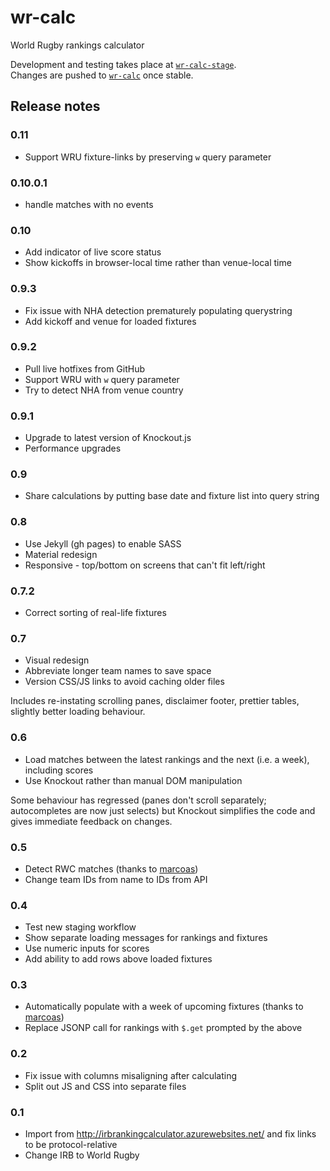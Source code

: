 # wr-calc
World Rugby rankings calculator

Development and testing takes place at [`wr-calc-stage`](https://github.com/rawling/wr-calc-stage).  
Changes are pushed to [`wr-calc`](https://github.com/rawling/wr-calc) once stable.

## Release notes

### 0.11
- Support WRU fixture-links by preserving `w` query parameter

### 0.10.0.1
- handle matches with no events

### 0.10
- Add indicator of live score status
- Show kickoffs in browser-local time rather than venue-local time

### 0.9.3
- Fix issue with NHA detection prematurely populating querystring
- Add kickoff and venue for loaded fixtures

### 0.9.2
- Pull live hotfixes from GitHub
- Support WRU with `w` query parameter
- Try to detect NHA from venue country

### 0.9.1
- Upgrade to latest version of Knockout.js
- Performance upgrades

### 0.9
- Share calculations by putting base date and fixture list into query string

### 0.8
- Use Jekyll (gh pages) to enable SASS
- Material redesign
- Responsive - top/bottom on screens that can't fit left/right

### 0.7.2
- Correct sorting of real-life fixtures

### 0.7
- Visual redesign
- Abbreviate longer team names to save space
- Version CSS/JS links to avoid caching older files

Includes re-instating scrolling panes, disclaimer footer, prettier tables, slightly better loading behaviour.

### 0.6
- Load matches between the latest rankings and the next (i.e. a week), including scores
- Use Knockout rather than manual DOM manipulation

Some behaviour has regressed (panes don't scroll separately; autocompletes are now just selects)
but Knockout simplifies the code and gives immediate feedback on changes.

### 0.5
- Detect RWC matches (thanks to [marcoas](https://github.com/rawling/wr-calc-stage/pull/1))
- Change team IDs from name to IDs from API

### 0.4
- Test new staging workflow
- Show separate loading messages for rankings and fixtures
- Use numeric inputs for scores
- Add ability to add rows above loaded fixtures

### 0.3

- Automatically populate with a week of upcoming fixtures (thanks to [marcoas](https://github.com/rawling/wr-calc/pull/2))
- Replace JSONP call for rankings with `$.get` prompted by the above

### 0.2

- Fix issue with columns misaligning after calculating
- Split out JS and CSS into separate files

### 0.1

- Import from http://irbrankingcalculator.azurewebsites.net/ and fix links to be protocol-relative
- Change IRB to World Rugby